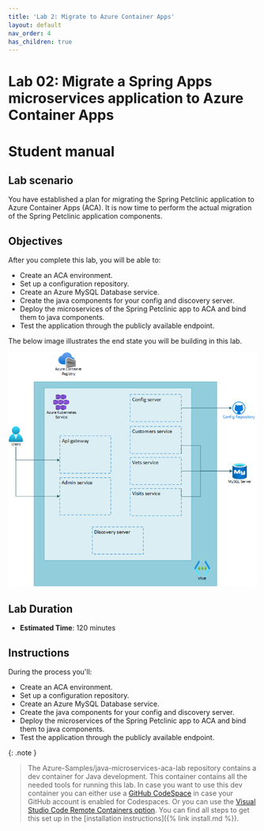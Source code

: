 ```yaml
---
title: 'Lab 2: Migrate to Azure Container Apps'
layout: default
nav_order: 4
has_children: true
---
```


# Lab 02: Migrate a Spring Apps microservices application to Azure Container Apps

# Student manual

## Lab scenario

You have established a plan for migrating the Spring Petclinic application to Azure Container Apps (ACA). It is now time to perform the actual migration of the Spring Petclinic application components.

## Objectives

After you complete this lab, you will be able to:

- Create an ACA environment.
- Set up a configuration repository.
- Create an Azure MySQL Database service.
- Create the java components for your config and discovery server.
- Deploy the microservices of the Spring Petclinic app to ACA and bind them to java components.
- Test the application through the publicly available endpoint.

The below image illustrates the end state you will be building in this lab.

![lab 2 overview](../../images/lab2.png)

## Lab Duration

- **Estimated Time**: 120 minutes

## Instructions

During the process you'll:

- Create an ACA environment.
- Set up a configuration repository.
- Create an Azure MySQL Database service.
- Create the java components for your config and discovery server.
- Deploy the microservices of the Spring Petclinic app to ACA and bind them to java components.
- Test the application through the publicly available endpoint.

{: .note }
> The Azure-Samples/java-microservices-aca-lab repository contains a dev container for Java development. This container contains all the needed tools for running this lab. In case you want to use this dev container you can either use a [GitHub CodeSpace](https://github.com/features/codespaces) in case your GitHub account is enabled for Codespaces. Or you can use the [Visual Studio Code Remote Containers option](https://code.visualstudio.com/docs/remote/containers). You can find all steps to get this set up in the [installation instructions]({% link install.md %}).
